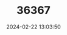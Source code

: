 ---
title: "36367"
category: "Litsea penangiana"
draft: false
date: 2024-02-22 13:03:50
languages:
  Malay: ["Mempening."]
---
